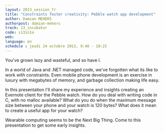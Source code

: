 ```yaml
---
layout: 2013_session_fr
title: "Constraints foster creativity: Pebble watch app development"
author: Damian MEHERS
authorpost: damian-mehers
track: 13_incubator
code: s13in1a
web: 
language: en
schedule : jeudi 24 octobre 2013, 9:40 - 10:25
---
```


You've grown lazy and wasteful, and so have I.

In a world of Java and .NET managed code, we've forgotten what its like to work with constraints. Even mobile phone development is an exercise in luxury with megabytes of memory, and garbage collection making life easy.

In this presentation I'll share my experience and insights creating an Evernote client for the Pebble watch. How do you deal with writing code in C, with no malloc available? What do you do when the maximum message size between your phone and your watch is 120 bytes? What does it mean to create a useful app for your watch?

Wearable computing seems to be the Next Big Thing. Come to this presentation to get some early insights.

